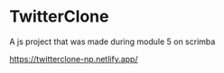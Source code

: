 # TwitterClone
A js project that was made during module 5 on scrimba

https://twitterclone-np.netlify.app/
